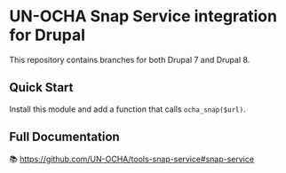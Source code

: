 # UN-OCHA Snap Service integration for Drupal

This repository contains branches for both Drupal 7 and Drupal 8.

## Quick Start

Install this module and add a function that calls `ocha_snap($url)`.

## Full Documentation

:books: https://github.com/UN-OCHA/tools-snap-service#snap-service
